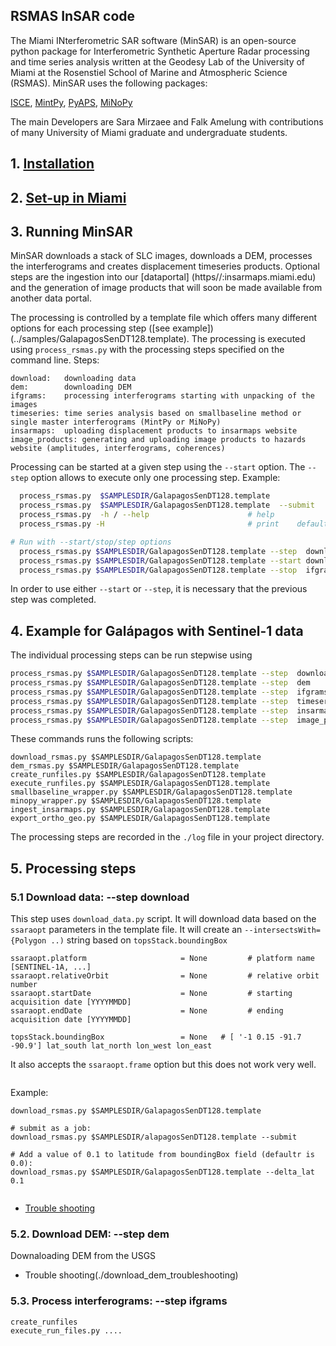 ## RSMAS InSAR code
The Miami INterferometric SAR software  (MinSAR) is an open-source python package for Interferometric Synthetic Aperture Radar processing and time series analysis written at the Geodesy Lab of the University of Miami at the Rosenstiel School of Marine and Atmospheric Science (RSMAS). MinSAR uses the following packages:

[ISCE](https://github.com/isce-framework/isce2), [MintPy](https://github.com/insarlab/MintPy), [PyAPS](https://github.com/yunjunz/pyaps3), [MiNoPy](https://github.com/geodesymiami/minopy)

The main Developers are Sara Mirzaee and Falk Amelung with contributions of many University of Miami graduate and undergraduate students.

## 1. [Installation](./installation.md) ###

## 2. [Set-up in Miami](./set_up_miami.md) ###

## 3. Running MinSAR ###

MinSAR downloads a stack of SLC images, downloads a DEM, processes the interferograms and creates displacement timeseries products. Optional steps are the ingestion into our [dataportal] (https//:insarmaps.miami.edu) and the generation of image products that will soon be made available from another data portal.

The processing is controlled by a template file which offers many different options for each processing step ([see example])(../samples/GalapagosSenDT128.template). The processing is executed using `process_rsmas.py` with the processing steps specified on the command line. Steps:
```
download:   downloading data
dem:        downloading DEM
ifgrams:    processing interferograms starting with unpacking of the images
timeseries: time series analysis based on smallbaseline method or single master interferograms (MintPy or MiNoPy)
insarmaps:  uploading displacement products to insarmaps website
image_products: generating and uploading image products to hazards website (amplitudes, interferograms, coherences)
```
Processing can be started at a given step using the `--start` option. The `--step`  option allows to execute only one processing step. Example: 
```bash
  process_rsmas.py  $SAMPLESDIR/GalapagosSenDT128.template             # run with default and custom templates
  process_rsmas.py  $SAMPLESDIR/GalapagosSenDT128.template  --submit   # submit as job
  process_rsmas.py  -h / --help                      # help 
  process_rsmas.py -H                                # print    default template options

# Run with --start/stop/step options
  process_rsmas.py $SAMPLESDIR/GalapagosSenDT128.template --step  download        # run the step 'download' only
  process_rsmas.py $SAMPLESDIR/GalapagosSenDT128.template --start download        # start from the step 'download' 
  process_rsmas.py $SAMPLESDIR/GalapagosSenDT128.template --stop  ifgrams         # end after step 'interferogram'
```
In order to use either `--start` or `--step`, it is necessary that the previous step was completed.

## 4. Example for Galápagos with Sentinel-1 data ####
The individual processing steps can be run stepwise using
```bash
process_rsmas.py $SAMPLESDIR/GalapagosSenDT128.template --step  download
process_rsmas.py $SAMPLESDIR/GalapagosSenDT128.template --step  dem
process_rsmas.py $SAMPLESDIR/GalapagosSenDT128.template --step  ifgrams
process_rsmas.py $SAMPLESDIR/GalapagosSenDT128.template --step  timeseries
process_rsmas.py $SAMPLESDIR/GalapagosSenDT128.template --step  insarmaps
process_rsmas.py $SAMPLESDIR/GalapagosSenDT128.template --step  image_products
```

These commands runs the following scripts:
```
download_rsmas.py $SAMPLESDIR/GalapagosSenDT128.template
dem_rsmas.py $SAMPLESDIR/GalapagosSenDT128.template
create_runfiles.py $SAMPLESDIR/GalapagosSenDT128.template
execute_runfiles.py $SAMPLESDIR/GalapagosSenDT128.template
smallbaseline_wrapper.py $SAMPLESDIR/GalapagosSenDT128.template
minopy_wrapper.py $SAMPLESDIR/GalapagosSenDT128.template
ingest_insarmaps.py $SAMPLESDIR/GalapagosSenDT128.template
export_ortho_geo.py $SAMPLESDIR/GalapagosSenDT128.template
````
The  processing steps are recorded in the `./log` file in your project directory.

## 5. Processing steps

### 5.1 Download data: --step download
This step uses `download_data.py` script. It will download data based on the `ssaraopt` parameters in the template file. It will create an `--intersectsWith={Polygon ..)` string based on `topsStack.boundingBox`

```################################# ssara option Parameters #################################
ssaraopt.platform                     = None         # platform name [SENTINEL-1A, ...]
ssaraopt.relativeOrbit                = None         # relative orbit number
ssaraopt.startDate                    = None         # starting acquisition date [YYYYMMDD]
ssaraopt.endDate                      = None         # ending acquisition date [YYYYMMDD]

topsStack.boundingBox                 = None   # [ '-1 0.15 -91.7 -90.9'] lat_south lat_north lon_west lon_east

```

It also accepts the `ssaraopt.frame` option but this does not work very well.
```
```

Example:
```
download_rsmas.py $SAMPLESDIR/GalapagosSenDT128.template

# submit as a job:
download_rsmas.py $SAMPLESDIR/alapagosSenDT128.template --submit

# Add a value of 0.1 to latitude from boundingBox field (defaultr is 0.0):       
download_rsmas.py $SAMPLESDIR/GalapagosSenDT128.template --delta_lat 0.1  
 
```
* [Trouble shooting](./download_data_troubleshooting)

### 5.2. Download DEM: --step dem
Downaloading DEM from the USGS
* Trouble shooting(./download_dem_troubleshooting)

### 5.3. Process interferograms: --step ifgrams

```
create_runfiles
execute_run_files.py ....
```
